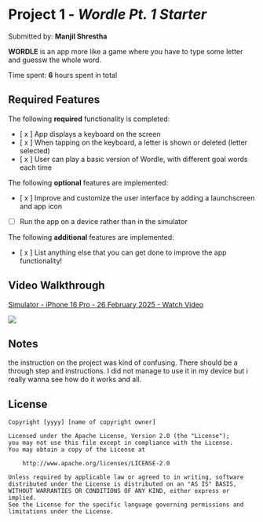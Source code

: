 # Project 1 - *Wordle Pt. 1 Starter*

Submitted by: **Manjil Shrestha**

**WORDLE** is an app more like a game where you have to type some letter and guessw the whole word.

Time spent: **6** hours spent in total

## Required Features

The following **required** functionality is completed:

- [ x ] App displays a keyboard on the screen
- [ x ] When tapping on the keyboard, a letter is shown or deleted (letter selected)
- [ x ] User can play a basic version of Wordle, with different goal words each time

The following **optional** features are implemented:

- [ x ] Improve and customize the user interface by adding a launchscreen and app icon
- [  ] Run the app on a device rather than in the simulator

The following **additional** features are implemented:

- [ x ] List anything else that you can get done to improve the app functionality!

## Video Walkthrough

<div>
    <a href="https://www.loom.com/share/7fb8f28f004e40b9bace052644f774d0">
      <p>Simulator - iPhone 16 Pro - 26 February 2025 - Watch Video</p>
    </a>
    <a href="https://www.loom.com/share/7fb8f28f004e40b9bace052644f774d0">
      <img style="max-width:300px;" src="https://cdn.loom.com/sessions/thumbnails/7fb8f28f004e40b9bace052644f774d0-f0b28f75000d7238-full-play.gif">
    </a>
  </div>


## Notes


the instruction on the project was kind of confusing. There should be a through step and instructions.
I did not manage to use it in my device but i really wanna see how do it works and all.

## License

    Copyright [yyyy] [name of copyright owner]

    Licensed under the Apache License, Version 2.0 (the "License");
    you may not use this file except in compliance with the License.
    You may obtain a copy of the License at

        http://www.apache.org/licenses/LICENSE-2.0

    Unless required by applicable law or agreed to in writing, software
    distributed under the License is distributed on an "AS IS" BASIS,
    WITHOUT WARRANTIES OR CONDITIONS OF ANY KIND, either express or implied.
    See the License for the specific language governing permissions and
    limitations under the License.
